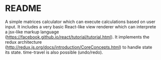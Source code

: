 # README #

A simple matrices calculator which can execute calculations based on user input.
It includes a very basic React-like view renderer which can interprete a jsx-like markup language (https://facebook.github.io/react/tutorial/tutorial.html). 
It implements the redux architecture (http://redux.js.org/docs/introduction/CoreConcepts.html) to handle state its state. 
time-travel is also possible (undo/redo).